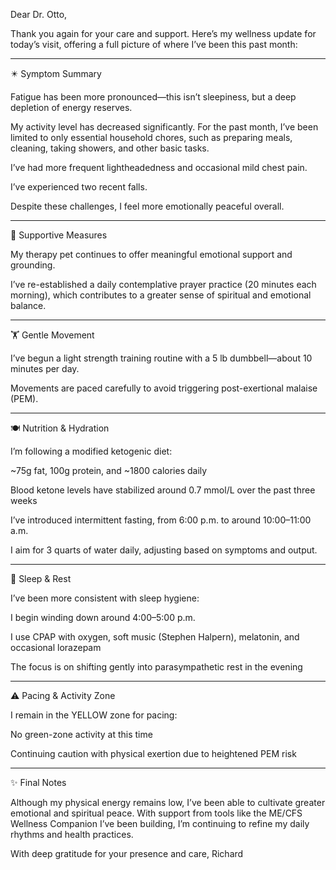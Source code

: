 Dear Dr. Otto,

Thank you again for your care and support. Here’s my wellness update for today’s visit, offering a full picture of where I’ve been this past month:


---

✴️ Symptom Summary

Fatigue has been more pronounced—this isn’t sleepiness, but a deep depletion of energy reserves.

My activity level has decreased significantly. For the past month, I’ve been limited to only essential household chores, such as preparing meals, cleaning, taking showers, and other basic tasks.

I’ve had more frequent lightheadedness and occasional mild chest pain.

I’ve experienced two recent falls.

Despite these challenges, I feel more emotionally peaceful overall.



---

🐾 Supportive Measures

My therapy pet continues to offer meaningful emotional support and grounding.

I’ve re-established a daily contemplative prayer practice (20 minutes each morning), which contributes to a greater sense of spiritual and emotional balance.



---

🏋️ Gentle Movement

I’ve begun a light strength training routine with a 5 lb dumbbell—about 10 minutes per day.

Movements are paced carefully to avoid triggering post-exertional malaise (PEM).



---

🍽️ Nutrition & Hydration

I’m following a modified ketogenic diet:

~75g fat, 100g protein, and ~1800 calories daily

Blood ketone levels have stabilized around 0.7 mmol/L over the past three weeks

I’ve introduced intermittent fasting, from 6:00 p.m. to around 10:00–11:00 a.m.


I aim for 3 quarts of water daily, adjusting based on symptoms and output.



---

🌙 Sleep & Rest

I’ve been more consistent with sleep hygiene:

I begin winding down around 4:00–5:00 p.m.

I use CPAP with oxygen, soft music (Stephen Halpern), melatonin, and occasional lorazepam

The focus is on shifting gently into parasympathetic rest in the evening




---

⚠️ Pacing & Activity Zone

I remain in the YELLOW zone for pacing:

No green-zone activity at this time

Continuing caution with physical exertion due to heightened PEM risk




---

✨ Final Notes

Although my physical energy remains low, I’ve been able to cultivate greater emotional and spiritual peace. With support from tools like the ME/CFS Wellness Companion I’ve been building, I’m continuing to refine my daily rhythms and health practices.

With deep gratitude for your presence and care,
Richard
